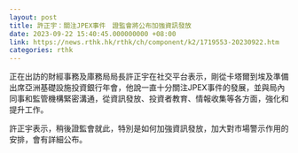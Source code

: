 ```yaml
---
layout: post
title: 許正宇：關注JPEX事件　證監會將公布加強資訊發放
date: 2023-09-22 15:40:45.000000000 +08:00
link: https://news.rthk.hk/rthk/ch/component/k2/1719553-20230922.htm
categories: rthk
---
```


正在出訪的財經事務及庫務局局長許正宇在社交平台表示，剛從卡塔爾到埃及準備出席亞洲基礎設施投資銀行年會，他說一直十分關注JPEX事件的發展，並與局內同事和監管機構緊密溝通，從資訊發放、投資者教育、情報收集等各方面，強化和提升工作。

許正宇表示，稍後證監會就此，特別是如何加強資訊發放，加大對市場警示作用的安排，會有詳細公布。
